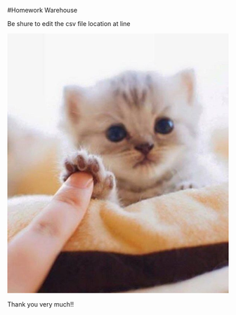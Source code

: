 #Homework Warehouse

Be shure to edit the csv file location at line

![Drag Racing](sweet.jpg)


Thank you very much!!
